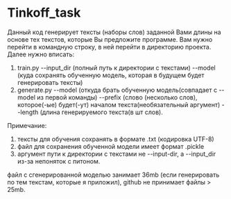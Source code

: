 # Tinkoff_task
Данный код генерирует тексты (наборы слов) заданной Вами длины на основе тех текстов, которые Вы предложите программе. Вам нужно перейти в командную строку, в ней перейти в директорию проекта.
Далее нужно вписать:
1. train.py --input_dir (полный путь к директории с текстами) --model (куда сохранять обученную модель, которая в будущем будет генерировать тексты)
2. generate.py --model (откуда брать обученную модель(совпадает с --model из первой команды) --prefix (слово (несколько слов), которое(-ые) будет(-ут) началом текста(необязательный аргумент) --length (длина генерируемого текста(в шт слов).

Примечание: 
1. тексты для обучения сохранять в формате .txt (кодировка UTF-8)
2. файл для сохранения обученной модели имеет формат .pickle
3. аргумент пути к директории с текстами не --input-dir, а --input_dir из-за непоняток с питоном.

файл с сгенерированной моделью занимает 36mb (если генерировать по тем текстам, которые я приложил), github не принимает файлы > 25mb. 
